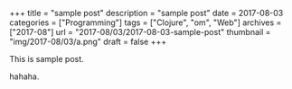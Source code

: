 +++
title = "sample post"
description = "sample post"
date = 2017-08-03
categories = ["Programming"]
tags = ["Clojure", "om", "Web"]
archives = ["2017-08"]
url = "2017-08/03/2017-08-03-sample-post"
thumbnail = "img/2017-08/03/a.png"
draft = false
+++

This is sample post.

<!--more-->

hahaha.

